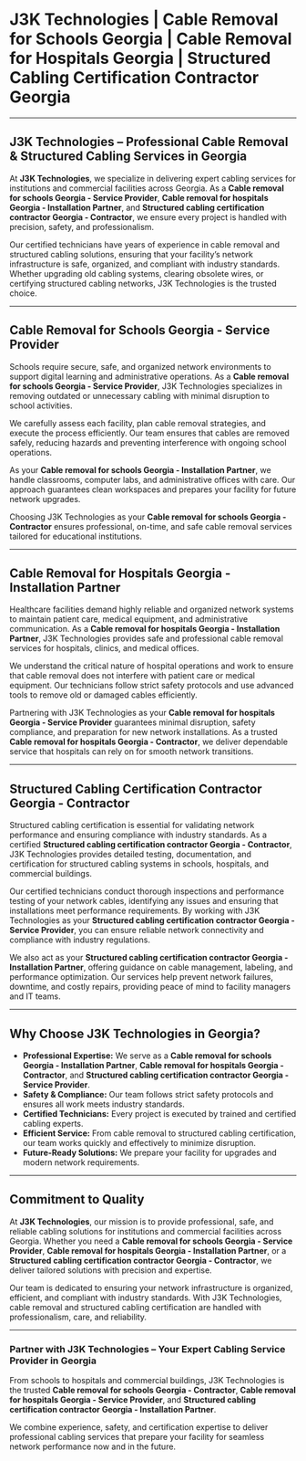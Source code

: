 # J3K Technologies | Cable Removal for Schools Georgia | Cable Removal for Hospitals Georgia | Structured Cabling Certification Contractor Georgia

---

## J3K Technologies – Professional Cable Removal & Structured Cabling Services in Georgia

At **J3K Technologies**, we specialize in delivering expert cabling services for institutions and commercial facilities across Georgia. As a **Cable removal for schools Georgia - Service Provider**, **Cable removal for hospitals Georgia - Installation Partner**, and **Structured cabling certification contractor Georgia - Contractor**, we ensure every project is handled with precision, safety, and professionalism.  

Our certified technicians have years of experience in cable removal and structured cabling solutions, ensuring that your facility’s network infrastructure is safe, organized, and compliant with industry standards. Whether upgrading old cabling systems, clearing obsolete wires, or certifying structured cabling networks, J3K Technologies is the trusted choice.

---

## Cable Removal for Schools Georgia - Service Provider

Schools require secure, safe, and organized network environments to support digital learning and administrative operations. As a **Cable removal for schools Georgia - Service Provider**, J3K Technologies specializes in removing outdated or unnecessary cabling with minimal disruption to school activities.  

We carefully assess each facility, plan cable removal strategies, and execute the process efficiently. Our team ensures that cables are removed safely, reducing hazards and preventing interference with ongoing school operations.  

As your **Cable removal for schools Georgia - Installation Partner**, we handle classrooms, computer labs, and administrative offices with care. Our approach guarantees clean workspaces and prepares your facility for future network upgrades.  

Choosing J3K Technologies as your **Cable removal for schools Georgia - Contractor** ensures professional, on-time, and safe cable removal services tailored for educational institutions.

---

## Cable Removal for Hospitals Georgia - Installation Partner

Healthcare facilities demand highly reliable and organized network systems to maintain patient care, medical equipment, and administrative communication. As a **Cable removal for hospitals Georgia - Installation Partner**, J3K Technologies provides safe and professional cable removal services for hospitals, clinics, and medical offices.  

We understand the critical nature of hospital operations and work to ensure that cable removal does not interfere with patient care or medical equipment. Our technicians follow strict safety protocols and use advanced tools to remove old or damaged cables efficiently.  

Partnering with J3K Technologies as your **Cable removal for hospitals Georgia - Service Provider** guarantees minimal disruption, safety compliance, and preparation for new network installations. As a trusted **Cable removal for hospitals Georgia - Contractor**, we deliver dependable service that hospitals can rely on for smooth network transitions.

---

## Structured Cabling Certification Contractor Georgia - Contractor

Structured cabling certification is essential for validating network performance and ensuring compliance with industry standards. As a certified **Structured cabling certification contractor Georgia - Contractor**, J3K Technologies provides detailed testing, documentation, and certification for structured cabling systems in schools, hospitals, and commercial buildings.  

Our certified technicians conduct thorough inspections and performance testing of your network cables, identifying any issues and ensuring that installations meet performance requirements. By working with J3K Technologies as your **Structured cabling certification contractor Georgia - Service Provider**, you can ensure reliable network connectivity and compliance with industry regulations.  

We also act as your **Structured cabling certification contractor Georgia - Installation Partner**, offering guidance on cable management, labeling, and performance optimization. Our services help prevent network failures, downtime, and costly repairs, providing peace of mind to facility managers and IT teams.

---

## Why Choose J3K Technologies in Georgia?

- **Professional Expertise:** We serve as a **Cable removal for schools Georgia - Installation Partner**, **Cable removal for hospitals Georgia - Contractor**, and **Structured cabling certification contractor Georgia - Service Provider**.  
- **Safety & Compliance:** Our team follows strict safety protocols and ensures all work meets industry standards.  
- **Certified Technicians:** Every project is executed by trained and certified cabling experts.  
- **Efficient Service:** From cable removal to structured cabling certification, our team works quickly and effectively to minimize disruption.  
- **Future-Ready Solutions:** We prepare your facility for upgrades and modern network requirements.  

---

## Commitment to Quality

At **J3K Technologies**, our mission is to provide professional, safe, and reliable cabling solutions for institutions and commercial facilities across Georgia. Whether you need a **Cable removal for schools Georgia - Service Provider**, **Cable removal for hospitals Georgia - Installation Partner**, or a **Structured cabling certification contractor Georgia - Contractor**, we deliver tailored solutions with precision and expertise.  

Our team is dedicated to ensuring your network infrastructure is organized, efficient, and compliant with industry standards. With J3K Technologies, cable removal and structured cabling certification are handled with professionalism, care, and reliability.

---

### Partner with J3K Technologies – Your Expert Cabling Service Provider in Georgia

From schools to hospitals and commercial buildings, J3K Technologies is the trusted **Cable removal for schools Georgia - Contractor**, **Cable removal for hospitals Georgia - Service Provider**, and **Structured cabling certification contractor Georgia - Installation Partner**.  

We combine experience, safety, and certification expertise to deliver professional cabling services that prepare your facility for seamless network performance now and in the future.
